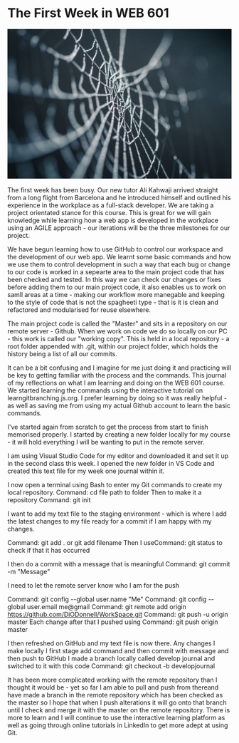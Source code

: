# The First Week in WEB 601

![Web](web.jpg)


The first week has been busy. Our new tutor Ali Kahwaji 
arrived straight from a long flight from Barcelona and
he introduced himself and outlined his experience in 
the workplace as a full-stack developer. We are taking 
a project orientated stance for this course. This is
great for we will gain knowledge while learning how
a web app is developed in the workplace using an AGILE
approach - our iterations will be the three milestones
for our project.

We have begun learning how to use GitHub to control our
workspace and the development of our web app. We learnt some
basic commands and how we use them to control development
in such a way that each bug or change to our code is worked
in a sepearte area to the main project code that has been
checked and tested. In this way we can check our changes or
fixes before adding them to our main project code, it also
enables us to work on samll areas at a time - making our workflow
more manegable and keeping to the style of code that is not
the spagheeti type - that is it is clean and refactored and
modularised for reuse elsewhere.

The main project code is called the "Master" and sits in a 
repository on our remote server - Github. When we work on 
code we do so locally on our PC - this work is called our 
"working copy". This is held in a local repository - a root folder 
appended with .git, within our project folder, which holds the history
being a list of all our commits. 

It can be a bit confusing and I imagine for me just doing it and 
practicing will be key to getting familiar with the process and
the commands. This journal of my reflections on what I am learning
and doing on the WEB 601 course. We started learning the commands
using the interactive tutorial on learngitbranching.js.org. I prefer
learning by doing so it was really helpful - as well as saving me
from using my actual Github account to learn the basic commands.

I've started again from scratch to get the process from start to
finish memorised properly.
I started by creating a new folder locally for my course - it will 
hold everything I will be wanting to put in the remote server.

I am using Visual Studio Code for my editor and downloaded it and
set it up in the second class this week. I opened the new folder 
in VS Code and created this text file for my week one journal within it.

I now  open a terminal using Bash to enter my Git commands to
create my local repository.
Command: cd file path to folder
Then to make it a repository
Command: git init

I want to add my text file to the staging environment - which is 
where I add the latest changes to my file ready for a commit if I 
am happy with my changes.

Command: git add . or git add filename
Then I useCommand: git status
to check if that it has occurred

I then do a commit with a message that is meaningful
Command: git commit -m "Message"

I need to let the remote server know who I am for the push

Command: git config --global user.name "Me"
Command: git config --global user.email me@gmail
Command: git remote add origin https://github.com/DiODonnell/WorkSpace.git
Command: git push -u origin master
Each change after that I pushed using
Command: git push origin master

I then refreshed on GitHub and my text file is now there.
 Any changes I make locally I first stage add command and then commit with message and then 
 push to GitHub
 I made a branch locally called develop journal and switched to it with this code
 Command: git checkout -b developjournal

 It has been more complicated working with the remote repository than I thought
 it would be - yet so far I am able to pull and push from thereand have made a branch
 in the remote repository which has been checked as the master
 so I hope that when I push alterations it will go onto that
 branch until I check and merge it with the master on the
 remote repository. There is more to learn and I will continue
 to use the interactive learning platform as well as going
 through online tutorials in LinkedIn to get more adept at using Git.
 